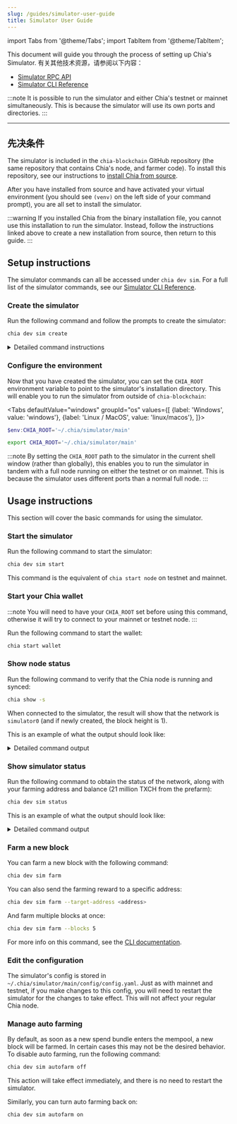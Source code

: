 ```yaml
---
slug: /guides/simulator-user-guide
title: Simulator User Guide
---
```


import Tabs from '@theme/Tabs';
import TabItem from '@theme/TabItem';

This document will guide you through the process of setting up Chia's Simulator. 有关其他技术资源，请参阅以下内容：

- [Simulator RPC API](/simulator-rpc)
- [Simulator CLI Reference](/simulator-cli)

:::note
It is possible to run the simulator and either Chia's testnet or mainnet simultaneously. This is because the simulator will use its own ports and directories.
:::

---

## 先决条件

The simulator is included in the `chia-blockchain` GitHub repository (the same repository that contains Chia's node, and farmer code). To install this repository, see our instructions to [install Chia from source](/installation#from-source).

After you have installed from source and have activated your virtual environment (you should see `(venv)` on the left side of your command prompt), you are all set to install the simulator.

:::warning
If you installed Chia from the binary installation file, you cannot use this installation to run the simulator. Instead, follow the instructions linked above to create a new installation from source, then return to this guide.
:::

## Setup instructions

The simulator commands can all be accessed under `chia dev sim`. For a full list of the simulator commands, see our [Simulator CLI Reference](/simulator-cli).

### Create the simulator

Run the following command and follow the prompts to create the simulator:

```bash
chia dev sim create
```

<details>
  <summary>Detailed command instructions</summary>

If you do not already have any keys in your OS keychain, you will be prompted to create one:

```
No keys in keychain. Press 'q' to quit, or press any other key to generate a new key.
```

After pressing any key (other than `q`), a new public/private key pair will be generated:

```
Generating private key
```

If you already have one or more keys installed, you will be prompted to select one:

```bash
Fingerprints:
If you already used one of these keys, select that fingerprint to skip the plotting process. Otherwise, select any key below.
1) 3339549250
2) 1239193935
3) 378808701
Choose a simulator key [1-3] ('q' to quit, or 'g' to generate a new key): 2
```

This command will create several k-19 plots. These plots are significantly smaller than the k-32 plots used on mainnet (8 MiB vs 100 GiB). They will take less than a minute to create on most computers.

This command will also install a new version of Chia that contains a config file that is already set up for the simulator to run on its own ports. The last output of this command should look like the following (the path listed will depend on your user ID and OS):

```bash
Configuration Wizard Complete.
Starting Simulator now...


Daemon not started yet
Starting daemon
chia_full_node_simulator: started
Please wait, generating genesis block.
Farmed 1 Transaction blocks
Block Height is now: 1
Genesis block generated, exiting.

Make sure your CHIA_ROOT Environment Variable is set to: C:\Users\<user>\.chia\simulator\main
```

</details>

### Configure the environment

Now that you have created the simulator, you can set the `CHIA_ROOT` environment variable to point to the simulator's installation directory. This will enable you to run the simulator from outside of `chia-blockchain`:

<Tabs
  defaultValue="windows"
  groupId="os"
  values={[
    {label: 'Windows', value: 'windows'},
 {label: 'Linux / MacOS', value: 'linux/macos'},
 ]}>
  <TabItem value="windows">

```powershell
$env:CHIA_ROOT='~/.chia/simulator/main'
```

  </TabItem>
  <TabItem value="linux/macos">

```bash
export CHIA_ROOT='~/.chia/simulator/main'
```

  </TabItem>
</Tabs>

:::note
By setting the `CHIA_ROOT` path to the simulator in the current shell window (rather than globally), this enables you to run the simulator in tandem with a full node running on either the testnet or on mainnet. This is because the simulator uses different ports than a normal full node.
:::

## Usage instructions

This section will cover the basic commands for using the simulator.

### Start the simulator

Run the following command to start the simulator:

```bash
chia dev sim start
```

This command is the equivalent of `chia start node` on testnet and mainnet.

### Start your Chia wallet

:::note
You will need to have your `CHIA_ROOT` set before using this command, otherwise it will try to connect to your mainnet or testnet node.
:::

Run the following command to start the wallet:

```bash
chia start wallet
```

### Show node status

Run the following command to verify that the Chia node is running and synced:

```bash
chia show -s
```

When connected to the simulator, the result will show that the network is `simulator0` (and if newly created, the block height is 1).

This is an example of what the output should look like:

<details>
  <summary>Detailed command output</summary>

```bash
Network: simulator0    Port: 50127   RPC Port: 16872
Node ID: 5e4775f1f7d7db43d9d4b5685a15959b52042e40918112053c5e99f59cb8afb7
Genesis Challenge: eb8c4d20b322be8d9fddbf9412016bdffe9a2901d7edb0e364e94266d0e095f7
Current Blockchain Status: Full Node Synced

Peak: Hash: 2d42fe5b2fe275994542a3884e93d0ddd4271f46f61731cc8e523253f3d54474
      Time: Fri May 19 2023 17:24:38 China Standard Time                  Height:          1

Estimated network space: 84.355 MiB
Current difficulty: 1024
Current VDF sub_slot_iters: 1024

  Height: |   Hash:
        1 | b60936d7c4c7583ccbb4ddb173cefcb50ca10f8d49cee1c9bfc2f55337449b66
```

</details>

### Show simulator status

Run the following command to obtain the status of the network, along with your farming address and balance (21 million TXCH from the prefarm):

```bash
chia dev sim status
```

This is an example of what the output should look like:

<details>
  <summary>Detailed command output</summary>

```bash
Network: simulator0    Port: 50127   RPC Port: 16872
Node ID: 5e4775f1f7d7db43d9d4b5685a15959b52042e40918112053c5e99f59cb8afb7
Genesis Challenge: eb8c4d20b322be8d9fddbf9412016bdffe9a2901d7edb0e364e94266d0e095f7
Current Blockchain Status: Full Node Synced

Peak: Hash: 2d42fe5b2fe275994542a3884e93d0ddd4271f46f61731cc8e523253f3d54474
      Time: Fri May 19 2023 17:24:38 China Standard Time                  Height:          1

Estimated network space: 84.355 MiB
Current difficulty: 1024
Current VDF sub_slot_iters: 1024

  Height: |   Hash:
        1 | b60936d7c4c7583ccbb4ddb173cefcb50ca10f8d49cee1c9bfc2f55337449b66

Current Farming address: txch1wn0jp4q6n3eafeee2qj4khw8svdqnvj4hxvzffl9pjrv5wvzf5gsvyz908, with a balance of: 21000000.0 TXCH.
```

</details>

### Farm a new block

You can farm a new block with the following command:

```bash
chia dev sim farm
```

You can also send the farming reward to a specific address:

```bash
chia dev sim farm --target-address <address>
```

And farm multiple blocks at once:

```bash
chia dev sim farm --blocks 5
```

For more info on this command, see the [CLI documentation](/simulator-cli#farm).

### Edit the configuration

The simulator's config is stored in `~/.chia/simulator/main/config/config.yaml`. Just as with mainnet and testnet, if you make changes to this config, you will need to restart the simulator for the changes to take effect. This will not affect your regular Chia node.

### Manage auto farming

By default, as soon as a new spend bundle enters the mempool, a new block will be farmed. In certain cases this may not be the desired behavior. To disable auto farming, run the following command:

```bash
chia dev sim autofarm off
```

This action will take effect immediately, and there is no need to restart the simulator.

Similarly, you can turn auto farming back on:

```bash
chia dev sim autofarm on
```
